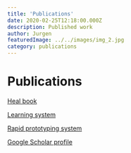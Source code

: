 ```yaml
---
title: 'Publications'
date: 2020-02-25T12:18:00.000Z
description: Published work
author: Jurgen
featuredImage: ../../images/img_2.jpg
category: publications
---
```


# Publications

[Heal book](/project1)  

[Learning system](/project2)  

[Rapid prototyping system](/project3)

[Google Scholar profile](/project3)  

